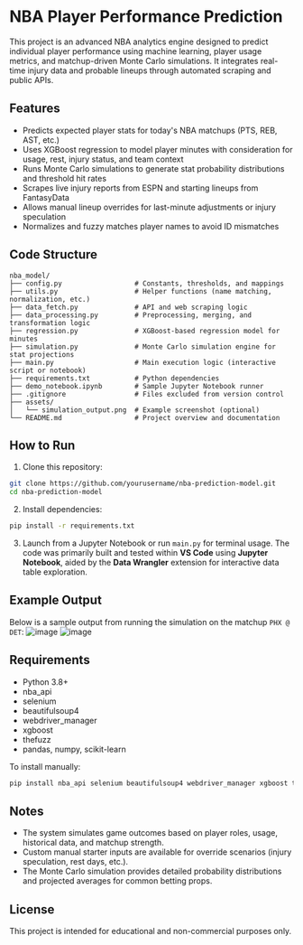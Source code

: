 # NBA Player Performance Prediction

This project is an advanced NBA analytics engine designed to predict individual player performance using machine learning, player usage metrics, and matchup-driven Monte Carlo simulations. It integrates real-time injury data and probable lineups through automated scraping and public APIs.

## Features

- Predicts expected player stats for today's NBA matchups (PTS, REB, AST, etc.)
- Uses XGBoost regression to model player minutes with consideration for usage, rest, injury status, and team context
- Runs Monte Carlo simulations to generate stat probability distributions and threshold hit rates
- Scrapes live injury reports from ESPN and starting lineups from FantasyData
- Allows manual lineup overrides for last-minute adjustments or injury speculation
- Normalizes and fuzzy matches player names to avoid ID mismatches

## Code Structure

```
nba_model/
├── config.py                  # Constants, thresholds, and mappings
├── utils.py                   # Helper functions (name matching, normalization, etc.)
├── data_fetch.py              # API and web scraping logic
├── data_processing.py         # Preprocessing, merging, and transformation logic
├── regression.py              # XGBoost-based regression model for minutes
├── simulation.py              # Monte Carlo simulation engine for stat projections
├── main.py                    # Main execution logic (interactive script or notebook)
├── requirements.txt           # Python dependencies
├── demo_notebook.ipynb        # Sample Jupyter Notebook runner
├── .gitignore                 # Files excluded from version control
├── assets/
│   └── simulation_output.png  # Example screenshot (optional)
└── README.md                  # Project overview and documentation
```

## How to Run

1. Clone this repository:

```bash
git clone https://github.com/yourusername/nba-prediction-model.git
cd nba-prediction-model
```

2. Install dependencies:

```bash
pip install -r requirements.txt
```

3. Launch from a Jupyter Notebook or run `main.py` for terminal usage. The code was primarily built and tested within **VS Code** using **Jupyter Notebook**, aided by the **Data Wrangler** extension for interactive data table exploration.

## Example Output

Below is a sample output from running the simulation on the matchup `PHX @ DET`:
![image](https://github.com/user-attachments/assets/963548a0-4b26-4d43-a5f3-f5cec0b44fff)
![image](https://github.com/user-attachments/assets/72d16b0c-6f76-4198-b444-658accb4052d)




## Requirements

- Python 3.8+
- nba_api
- selenium
- beautifulsoup4
- webdriver_manager
- xgboost
- thefuzz
- pandas, numpy, scikit-learn

To install manually:

```bash
pip install nba_api selenium beautifulsoup4 webdriver_manager xgboost thefuzz pandas numpy scikit-learn
```

## Notes

- The system simulates game outcomes based on player roles, usage, historical data, and matchup strength.
- Custom manual starter inputs are available for override scenarios (injury speculation, rest days, etc.).
- The Monte Carlo simulation provides detailed probability distributions and projected averages for common betting props.

## License

This project is intended for educational and non-commercial purposes only.
